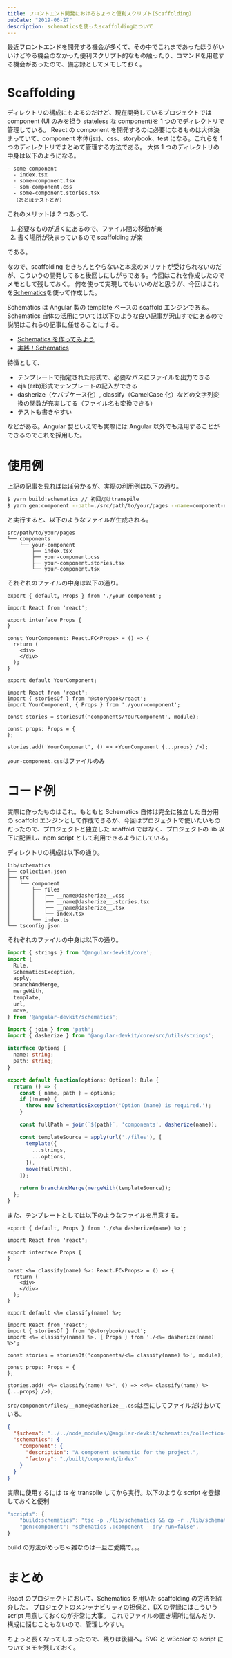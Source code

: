 ```yaml
---
title: フロントエンド開発におけるちょっと便利スクリプト(Scaffolding）
pubDate: "2019-06-27"
description: schematicsを使ったscaffoldingについて
---
```


最近フロントエンドを開発する機会が多くて、その中でこれまであったほうがいいけどやる機会のなかった便利スクリプト的なもの触ったり、コマンドを用意する機会があったので、備忘録としてメモしておく。

# Scaffolding

ディレクトリの構成にもよるのだけど、現在開発しているプロジェクトでは component (UI のみを担う stateless な component)を 1 つのでディレクトリで管理している。
React の component を開発するのに必要になるものは大体決まっていて、component 本体(jsx)、css、storybook、test になる。これらを 1 つのディレクトリでまとめて管理する方法である。
大体 1 つのディレクトリの中身は以下のようになる。

```
- some-component
  - index.tsx
  - some-component.tsx
  - som-component.css
  - some-component.stories.tsx
  （あとはテストとか）
```

これのメリットは 2 つあって、

1. 必要なものが近くにあるので、ファイル間の移動が楽
2. 書く場所が決まっているので scaffolding が楽

である。

なので、scaffolding をきちんとやらないと本来のメリットが受けられないのだが、こういうの開発してると後回しにしがちである。今回はこれを作成したのでメモとして残しておく。
何を使って実現してもいいのだと思うが、今回はこれを[Schematics](https://angular.io/guide/schematics)を使って作成した。

Schematics は Angular 製の template ベースの scaffold エンジンである。 Schematics 自体の活用については以下のような良い記事が沢山すでにあるので説明はこれらの記事に任せることにする。

- [Schematics を作ってみよう](https://qiita.com/puku0x/items/462a038133e7233dfaed)
- [実践！Schematics](https://qiita.com/Quramy/items/a06d62132007807062df)

特徴として、

- テンプレートで指定された形式で、必要なパスにファイルを出力できる
- ejs (erb)形式でテンプレートの記入ができる
- dasherize（ケバブケース化）, classify（CamelCase 化）などの文字列変換の関数が充実してる（ファイル名も変換できる）
- テストも書きやすい

などがある。Angular 製といえでも実際には Angular 以外でも活用することができるのでこれを採用した。

# 使用例

上記の記事を見ればほぼ分かるが、実際の利用例は以下の通り。

```sh
$ yarn build:schematics // 初回だけtranspile
$ yarn gen:component --path=./src/path/to/your/pages --name=component-name
```

と実行すると、以下のようなファイルが生成される。

```
src/path/to/your/pages
└── components
    └── your-component
        ├── index.tsx
        ├── your-component.css
        ├── your-component.stories.tsx
        └── your-component.tsx
```

それぞれのファイルの中身は以下の通り。

```ts:title=index.tsx
export { default, Props } from './your-component';
```

```ts:title=your-component.tsx
import React from 'react';

export interface Props {
}

const YourComponent: React.FC<Props> = () => {
  return (
    <div>
    </div>
  );
}

export default YourComponent;
```

```ts:title=your-component.stories.tsx
import React from 'react';
import { storiesOf } from '@storybook/react';
import YourComponent, { Props } from './your-component';

const stories = storiesOf('components/YourComponent', module);

const props: Props = {
};

stories.add('YourComponent', () => <YourComponent {...props} />);
```

`your-component.css`はファイルのみ

# コード例

実際に作ったものはこれ。もともと Schematics 自体は完全に独立した自分用の scaffold エンジンとして作成できるが、今回はプロジェクトで使いたいものだったので、プロジェクトと独立した scaffold ではなく、プロジェクトの lib 以下に配置し、npm script として利用できるようにしている。

ディレクトリの構成は以下の通り。

```
lib/schematics
├── collection.json
├── src
│   └── component
│       ├── files
│       │   ├── __name@dasherize__.css
│       │   ├── __name@dasherize__.stories.tsx
│       │   ├── __name@dasherize__.tsx
│       │   └── index.tsx
│       └── index.ts
└── tsconfig.json
```

それぞれのファイルの中身は以下の通り。

```ts:title=src/component/index.ts
import { strings } from '@angular-devkit/core';
import {
  Rule,
  SchematicsException,
  apply,
  branchAndMerge,
  mergeWith,
  template,
  url,
  move,
} from '@angular-devkit/schematics';

import { join } from 'path';
import { dasherize } from '@angular-devkit/core/src/utils/strings';

interface Options {
  name: string;
  path: string;
}

export default function(options: Options): Rule {
  return () => {
    const { name, path } = options;
    if (!name) {
      throw new SchematicsException('Option (name) is required.');
    }

    const fullPath = join(`${path}`, 'components', dasherize(name));

    const templateSource = apply(url('./files'), [
      template({
        ...strings,
        ...options,
      }),
      move(fullPath),
    ]);

    return branchAndMerge(mergeWith(templateSource));
  };
}
```

また、テンプレートとしては以下のようなファイルを用意する。

```ts:title=src/component/files/index.tsx
export { default, Props } from './<%= dasherize(name) %>';
```

```ts:title=src/component/files/__name@dasherize__.tsx
import React from 'react';

export interface Props {
}

const <%= classify(name) %>: React.FC<Props> = () => {
  return (
    <div>
    </div>
  );
}

export default <%= classify(name) %>;
```

```ts:title=src/component/files/__name@dasherize__.stories.tsx
import React from 'react';
import { storiesOf } from '@storybook/react';
import <%= classify(name) %>, { Props } from './<%= dasherize(name) %>';

const stories = storiesOf('components/<%= classify(name) %>', module);

const props: Props = {
};

stories.add('<%= classify(name) %>', () => <<%= classify(name) %> {...props} />);
```

`src/component/files/__name@dasherize__.css`は空にしてファイルだけおいている。

```js:title=collection.json
{
  "$schema": "../../node_modules/@angular-devkit/schematics/collection-schema.json",
  "schematics": {
    "component": {
      "description": "A component schematic for the project.",
      "factory": "./built/component/index"
    }
  }
}
```

実際に使用するには ts を transpile してから実行。以下のような script を登録しておくと便利

```js
"scripts": {
    "build:schematics": "tsc -p ./lib/schematics && cp -r ./lib/schematics/src/component/files ./lib/schematics/built/component",
    "gen:component": "schematics .:component --dry-run=false",
}
```

build の方法がめっちゃ雑なのは一旦ご愛嬌で。。。

# まとめ

React のプロジェクトにおいて、Schematics を用いた scaffolding の方法を紹介した。
プロジェクトのメンテナビリティの担保と、DX の登録にはこういう script 用意しておくのが非常に大事。
これでファイルの置き場所に悩んだり、構成に悩むこともないので、管理しやすい。

ちょっと長くなってしまったので、残りは後編へ。SVG と w3color の script についてメモを残しておく。
